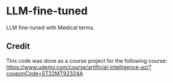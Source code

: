 # LLM-fine-tuned
LLM fine-tuned with Medical terms.
## Credit
This code was done as a course project for the following course: https://www.udemy.com/course/artificial-intelligence-az/?couponCode=ST22MT92324A

